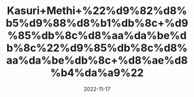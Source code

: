 ---
title: 'Kasuri+Methi+%22%d9%82%d8%b5%d9%88%d8%b1%db%8c+%d9%85%db%8c%d8%aa%da%be%db%8c%22%d9%85%db%8c%d8%aa%da%be%db%8c+%d8%ae%d8%b4%da%a9%22'
date: '2022-11-17' 
metatag: '' 
inventory: '0' 
draft: false 
# meta description 
shortDescripton: 'Dry+Fenugreek%22+It+lowers+Cholesterol.+It+is+helpful+in+keeping+low+cholesterol+and+improves+Flow+Of+Milk+for+Mothers.'
description: 'Herbs+%d8%ac%da%91%db%8c+%d8%a8%d9%88%d9%b9%db%8c'
longdescription: ''
tags: ''
brand: ''
subCategory: ''
sellCount: '0'
featured: True
# product Price
price: '80.0'
# Product Short Description
shortDescription: 'Dry+Fenugreek%22+It+lowers+Cholesterol.+It+is+helpful+in+keeping+low+cholesterol+and+improves+Flow+Of+Milk+for+Mothers.'
productID: '0AA5BBB8-F523-ED11-9968-005056B3A416'
type: 'products'
category: 'Herbs+%d8%ac%da%91%db%8c+%d8%a8%d9%88%d9%b9%db%8c' 
thumnailproduct: 'https://eraconnect.blob.core.windows.net/product-images/aminsaddiquidawakhana/0AA5BBB8-F523-ED11-9968-005056B3A416.webp' 
images:
  - image: 'https://eraconnect.blob.core.windows.net/product-images/aminsaddiquidawakhana/0AA5BBB8-F523-ED11-9968-005056B3A416.webp'  
Variants:
---